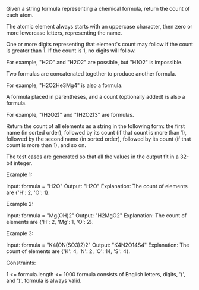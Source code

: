Given a string formula representing a chemical formula, return the count of
each atom.

The atomic element always starts with an uppercase character, then zero or
more lowercase letters, representing the name.

One or more digits representing that element's count may follow if the count
is greater than 1. If the count is 1, no digits will follow.


For example, "H2O" and "H2O2" are possible, but "H1O2" is impossible.


Two formulas are concatenated together to produce another formula.


For example, "H2O2He3Mg4" is also a formula.


A formula placed in parentheses, and a count (optionally added) is also a
formula.


For example, "(H2O2)" and "(H2O2)3" are formulas.


Return the count of all elements as a string in the following form: the first
name (in sorted order), followed by its count (if that count is more than 1),
followed by the second name (in sorted order), followed by its count (if that
count is more than 1), and so on.

The test cases are generated so that all the values in the output fit in a
32-bit integer.


Example 1:


Input: formula = "H2O"
Output: "H2O"
Explanation: The count of elements are {'H': 2, 'O': 1}.


Example 2:


Input: formula = "Mg(OH)2"
Output: "H2MgO2"
Explanation: The count of elements are {'H': 2, 'Mg': 1, 'O': 2}.


Example 3:


Input: formula = "K4(ON(SO3)2)2"
Output: "K4N2O14S4"
Explanation: The count of elements are {'K': 4, 'N': 2, 'O': 14, 'S': 4}.



Constraints:


1 <= formula.length <= 1000
formula consists of English letters, digits, '(', and ')'.
formula is always valid.





